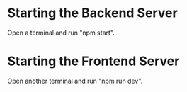 # Starting the Backend Server
Open a terminal and run "npm start".

# Starting the Frontend Server
Open another terminal and run "npm run dev".